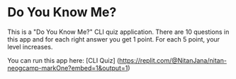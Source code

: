 # Do You Know Me?

This is a "Do You Know Me?" CLI quiz application. There are 10 questions in this app and for each right answer you get 1 point. For each 5 point, your level increases.

You can run this app here: [CLI Quiz] (https://replit.com/@NitanJana/nitan-neogcamp-markOne?embed=1&output=1)
